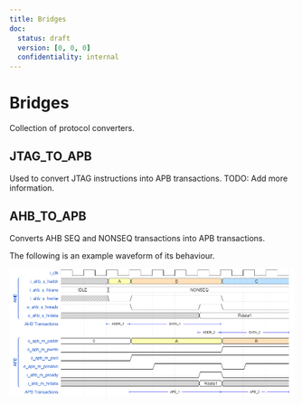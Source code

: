 ```yaml
---
title: Bridges
doc:
  status: draft
  version: [0, 0, 0]
  confidentiality: internal
---
```


# Bridges

Collection of protocol converters.

## JTAG_TO_APB

Used to convert JTAG instructions into APB transactions.
TODO: Add more information.

## AHB_TO_APB

Converts AHB SEQ and NONSEQ transactions into APB transactions.

The following is an example waveform of its behaviour.

<!--
{signal: [
  {name: 'i_clk', wave: 'p.........'},
  ['AHB',
    {name: 'i_ahb_s_haddr', wave: 'x.34...5..', data: ['A', 'B', 'C']},
    {name: 'i_ahb_s_htrans', wave: '2.2.......', data: ['IDLE', 'NONSEQ', 'IDLE', 'NONSEQ', 'IDLE']},
    {name: 'i_ahb_s_hwrite', wave: 'x.01...0..'},
    {name: 'o_ahb_s_hready', wave: '1..0..10..'},
    {name: 'o_ahb_s_hrdata', wave: 'x.....2...', data: ['Rdata1']},
  ],
    {name:'AHB Transactions',                          node: '..AB...D..', phase:0.15},
    {                                            node: '......EF..G', phase:0.15},
  ['APB',
    {name: 'o_apb_m_paddr',   wave: '2..3...4..', data: ['0', 'A', 'B', 'C']},
    {name: 'o_apb_m_pwrite',  wave: '0......1..'},
    {name: 'o_apb_m_psel',    wave: '0..1......'},
    {name: 'o_apb_m_penable', wave: '0...1..01.'},
    {name: 'i_ahb_m_pready',  wave: '0.....10..'},
    {name: 'i_ahb_m_hrdata',  wave: 'x.....2x..', data: ['Rdata1']},
  ],
    {name:'APB Transactions',                     node: '...H...I.,K', phase:0.15},
  ], config: { hscale: 2 },
  edge: ['A+B ADDR_1', 'B+D DATA_1', 'E+F ADDR_2', 'F+G DATA_2', 'H+I APB_1', 'I+K APB_2']
}
-->

![AHB to APB example](../fig/ahb_to_apb_wave.png)

